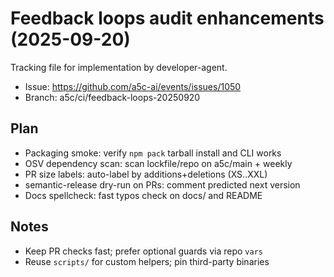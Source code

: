 # Feedback loops audit enhancements (2025-09-20)

Tracking file for implementation by developer-agent.

- Issue: https://github.com/a5c-ai/events/issues/1050
- Branch: a5c/ci/feedback-loops-20250920

## Plan

- Packaging smoke: verify `npm pack` tarball install and CLI works
- OSV dependency scan: scan lockfile/repo on a5c/main + weekly
- PR size labels: auto-label by additions+deletions (XS..XXL)
- semantic-release dry-run on PRs: comment predicted next version
- Docs spellcheck: fast typos check on docs/ and README

## Notes

- Keep PR checks fast; prefer optional guards via repo `vars`
- Reuse `scripts/` for custom helpers; pin third-party binaries
